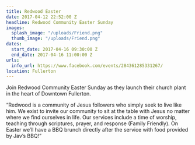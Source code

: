 ```yaml
---
title: Redwood Easter
date: 2017-04-12 22:52:00 Z
headline: Redwood Community Easter Sunday
images:
  splash_image: "/uploads/Friend.png"
  thumb_image: "/uploads/Friend.png"
dates:
  start_date: 2017-04-16 09:30:00 Z
  end_date: 2017-04-16 11:00:00 Z
urls:
  info_url: https://www.facebook.com/events/284361285331267/
location: Fullerton
---
```


Join Redwood Community Easter Sunday as they launch their church plant in the heart of Downtown Fullerton.

“Redwood is a community of Jesus followers who simply seek to live like him. We exist to invite our community to sit at the table with Jesus no matter where we find ourselves in life. Our services include a time of worship, teaching through scriptures, prayer, and response (Family Friendly). On Easter we’ll have a BBQ brunch directly after the service with food provided by Jav’s BBQ!” 